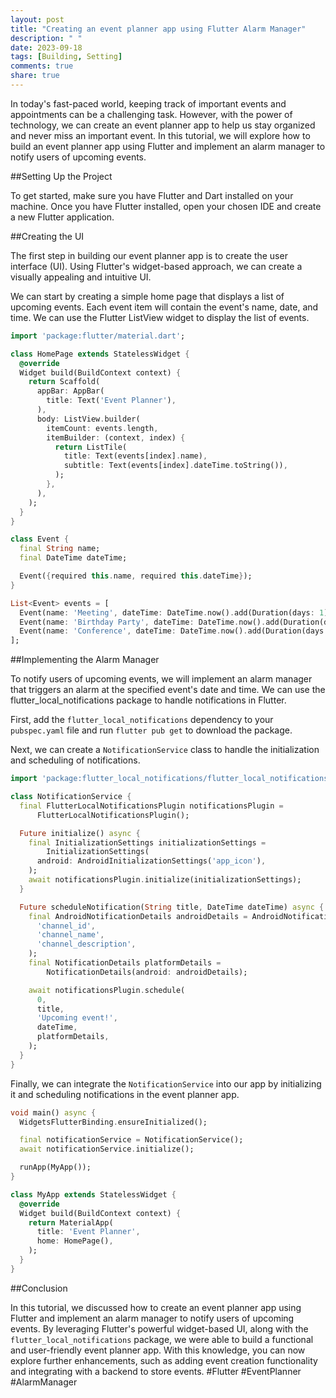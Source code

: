 ```yaml
---
layout: post
title: "Creating an event planner app using Flutter Alarm Manager"
description: " "
date: 2023-09-18
tags: [Building, Setting]
comments: true
share: true
---
```


In today's fast-paced world, keeping track of important events and appointments can be a challenging task. However, with the power of technology, we can create an event planner app to help us stay organized and never miss an important event. In this tutorial, we will explore how to build an event planner app using Flutter and implement an alarm manager to notify users of upcoming events.

##Setting Up the Project

To get started, make sure you have Flutter and Dart installed on your machine. Once you have Flutter installed, open your chosen IDE and create a new Flutter application.

##Creating the UI

The first step in building our event planner app is to create the user interface (UI). Using Flutter's widget-based approach, we can create a visually appealing and intuitive UI.

We can start by creating a simple home page that displays a list of upcoming events. Each event item will contain the event's name, date, and time. We can use the Flutter ListView widget to display the list of events.

```dart
import 'package:flutter/material.dart';

class HomePage extends StatelessWidget {
  @override
  Widget build(BuildContext context) {
    return Scaffold(
      appBar: AppBar(
        title: Text('Event Planner'),
      ),
      body: ListView.builder(
        itemCount: events.length,
        itemBuilder: (context, index) {
          return ListTile(
            title: Text(events[index].name),
            subtitle: Text(events[index].dateTime.toString()),
          );
        },
      ),
    );
  }
}

class Event {
  final String name;
  final DateTime dateTime;

  Event({required this.name, required this.dateTime});
}

List<Event> events = [
  Event(name: 'Meeting', dateTime: DateTime.now().add(Duration(days: 1))),
  Event(name: 'Birthday Party', dateTime: DateTime.now().add(Duration(days: 3))),
  Event(name: 'Conference', dateTime: DateTime.now().add(Duration(days: 5))),
];
```

##Implementing the Alarm Manager

To notify users of upcoming events, we will implement an alarm manager that triggers an alarm at the specified event's date and time. We can use the flutter_local_notifications package to handle notifications in Flutter.

First, add the `flutter_local_notifications` dependency to your `pubspec.yaml` file and run `flutter pub get` to download the package.

Next, we can create a `NotificationService` class to handle the initialization and scheduling of notifications.

```dart
import 'package:flutter_local_notifications/flutter_local_notifications.dart';

class NotificationService {
  final FlutterLocalNotificationsPlugin notificationsPlugin =
      FlutterLocalNotificationsPlugin();

  Future initialize() async {
    final InitializationSettings initializationSettings =
        InitializationSettings(
      android: AndroidInitializationSettings('app_icon'),
    );
    await notificationsPlugin.initialize(initializationSettings);
  }

  Future scheduleNotification(String title, DateTime dateTime) async {
    final AndroidNotificationDetails androidDetails = AndroidNotificationDetails(
      'channel_id',
      'channel_name',
      'channel_description',
    );
    final NotificationDetails platformDetails =
        NotificationDetails(android: androidDetails);

    await notificationsPlugin.schedule(
      0,
      title,
      'Upcoming event!',
      dateTime,
      platformDetails,
    );
  }
}
```

Finally, we can integrate the `NotificationService` into our app by initializing it and scheduling notifications in the event planner app.

```dart
void main() async {
  WidgetsFlutterBinding.ensureInitialized();

  final notificationService = NotificationService();
  await notificationService.initialize();

  runApp(MyApp());
}

class MyApp extends StatelessWidget {
  @override
  Widget build(BuildContext context) {
    return MaterialApp(
      title: 'Event Planner',
      home: HomePage(),
    );
  }
}
```

##Conclusion

In this tutorial, we discussed how to create an event planner app using Flutter and implement an alarm manager to notify users of upcoming events. By leveraging Flutter's powerful widget-based UI, along with the `flutter_local_notifications` package, we were able to build a functional and user-friendly event planner app. With this knowledge, you can now explore further enhancements, such as adding event creation functionality and integrating with a backend to store events. #Flutter #EventPlanner #AlarmManager